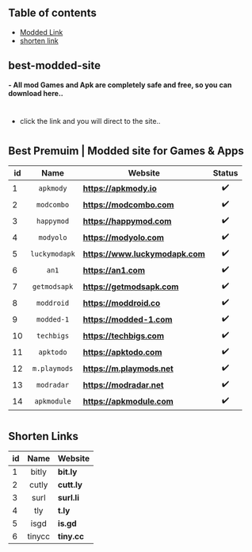 ## Table of contents
- <a href="#best-premuim--modded-site-for-games--apps" >Modded Link</a>
- <a href="#shorten-links" >shorten link</a> 

## best-modded-site
**- All mod Games and Apk are completely safe and free, so you can download here..**

#
- click the link and you will direct to the site..
#

## Best Premuim | Modded site for Games & Apps
id | Name | Website | Status |
-- |:--:|--|:--:|
1 | `apkmody` | **https://apkmody.io** |✔️|
2 | `modcombo` | **https://modcombo.com** |✔️|
3 | `happymod` | **https://happymod.com** |✔️|
4 | `modyolo` | **https://modyolo.com** |✔️|
5 | `luckymodapk` | **https://www.luckymodapk.com** |✔️|
6 | `an1` | **https://an1.com** |✔️|
7 | `getmodsapk` | **https://getmodsapk.com** |✔️|
8 | `moddroid` | **https://moddroid.co** |✔️|
9 | `modded-1` | **https://modded-1.com** |✔️|
10 | `techbigs` | **https://techbigs.com** |✔️|
11 | `apktodo` | **https://apktodo.com** |✔️|
12 | `m.playmods` | **https://m.playmods.net** |✔️|
13 | `modradar` | **https://modradar.net** |✔️|
14 | `apkmodule` | **https://apkmodule.com** |✔️|

#

## Shorten Links
id | Name | Website
-- |:--:|--|
1 | bitly | **bit.ly**
2 | cutly | **cutt.ly**
3 | surl | **surl.li**
4 | tly | **t.ly**
5 | isgd | **is.gd**
6 | tinycc | **tiny.cc**
#
